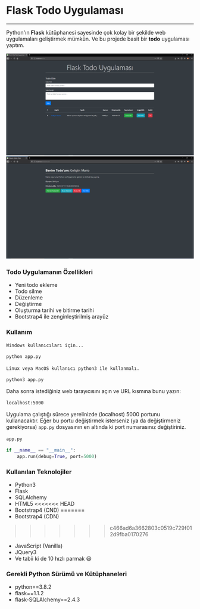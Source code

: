 # Flask Todo Uygulaması

---

Python'ın **Flask** kütüphanesi sayesinde çok kolay bir şekilde web uygulamaları geliştirmek mümkün. Ve bu projede basit bir **todo** uygulaması yaptım.

![Genel ekran](static/images/image1.png)
![Detay ekranı](static/images/image2.png)

### Todo Uygulamanın Özellikleri
* Yeni todo ekleme
* Todo silme
* Düzenleme
* Değiştirme
* Oluşturma tarihi ve bitirme tarihi
* Bootstrap4 ile zenginleştirilmiş arayüz

### Kullanım
`Windows kullanıcıları için...`
```bash
python app.py
```

`Linux veya MacOS kullanıcı python3 ile kullanmalı.`
```bash
python3 app.py
```

Daha sonra istediğiniz web tarayıcısını açın ve URL kısmına bunu yazın:
```bash
localhost:5000
```

Uygulama çalıştığı sürece yerelinizde (localhost) 5000 portunu kullanacaktır. Eğer bu portu değiştirmek isterseniz (ya da değiştirmeniz gerekiyorsa) `app.py` dosyasının en altında ki port numarasınız değiştiriniz.

`app.py`
```python
if __name__ == "__main__":
    app.run(debug=True, port=5000)
```

### Kullanılan Teknolojiler
* Python3
* Flask
* SQLAlchemy
* HTML5
<<<<<<< HEAD
* Bootstrap4 (CND)
=======
* Bootstrap4 (CDN)
>>>>>>> c466ad6a3662803c0519c729f012d9fba0170276
* JavaScript (Vanilla)
* JQuery3
* Ve tabii ki de 10 hızlı parmak 😃

### Gerekli Python Sürümü ve Kütüphaneleri
* python==3.8.2
* flask==1.1.2
* flask-SQLAlchemy==2.4.3

